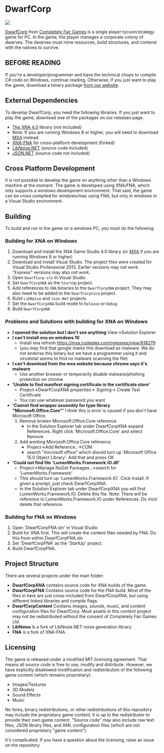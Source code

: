 # DwarfCorp

![](https://github.com/CompletelyFairGames/dwarfcorp/blob/master/DwarfCorp/DwarfCorpContent/Logos/gamelogo.png)

[DwarfCorp](www.dwarfcorp.com) from [Completely Fair Games](www.completelyfairgames.com) is a single player tycoon/strategy game for PC. In the game, the player manages a corporate colony of dwarves. The dwarves must mine resources, build structures, and contend with the natives to survive.

## BEFORE READING
If you're a developer/programmer and have the technical chops to compile C# code on Windows, continue reading. Otherwise, if you just want to play the game, download a binary package [from our website](http://www.dwarfcorp.com/site/download).

## External Dependencies
To develop DwarfCorp, you need the following libraries. If you just want to play the game, download one of the packages on our releases page.

* [The XNA 4.0](https://www.microsoft.com/en-us/download/details.aspx?id=23714) library (not included)
* Note: If you are running Windows 8 or higher, you will need to download [MXA](https://mxa.codeplex.com/) instead.
* [XNA-FNA](https://github.com/FNA-XNA/FNA) for cross-platform development (forked)
* [LibNoise.NET](https://libnoisedotnet.codeplex.com/) (source code included)
* [JSON.NET](https://github.com/JamesNK/Newtonsoft.Json) (source code not included)

## Cross Platform Development
It is not possible to develop the game on anything other than a Windows machine at the moment. The game is developed using XNA/FNA, which only supports a windows development environment. That said, the game can be cross compiled for windows/mac using FNA, but only in windows in a Visual Studio environment.

## Building

To build and run in the game on a windows PC, you must do the following:

### Building for XNA on Windows
1. Download and install the XNA Game Studio 4.0 library (or [MXA](https://mxa.codeplex.com/) if you are running Windows 8 or higher)
2. Download and install Visual Studio. The project files were created for Visual Studio Professional 2013. Earlier versions may not work. "Express" versions may also not work.
3. Open `DwarfCorp.sln` in Visual Studio
4. Set `DwarfCorpXNA` as the `StartUp` project.
5. Add references to `XNA` binaries to the `DwarfCorpXNA` project. They may also need to be added to the `DwarfCorpCore` project. 
6. Build `LibNoise` and `Json.Net` projects
7. Set the `DwarfCorpXNA` build mode to `Release` or `Debug`
8. Build `DwarfCorpXNA`

### Problems and Solutions with building for XNA on Windows
* **I opened the solution but I don't see anything**
    View->Solution Explorer
* **I can't install xna on windows 10**
    * Install xna refresh https://mxa.codeplex.com/releases/view/618279
    * (you may find that google marks this download as malware. We do not endorse this binary but we have a programmer using it and virustotal seems to find no malware scanning the file)
* **I can't download from the mxa website because chrome says it's malware**
    * Use another browser or temporarily disable malware/phishing protection on chrome
* **'Unable to find manifest signing certificate in the certificate store'**
    * Project->DwarfCorpXNA properties-> Signing-> Create Test Certificate 
    * You can use whatever password you want
* **'Cannot find wrapper assembly for type library "Microsoft.Office.Core"'**
    I think this is error is caused if you don't have Microsoft Office.
    1. Remove broken Microsoft.Office.Core reference.
        * In the Solution Explorer tab under DwarfCorpXNA expand References. Right click 'Microsoft.Office.Core' and select Remove
    2. Add working Microsoft.Office.Core reference.
        * Project->Add Reference..->COM 
        * search "microsoft office" which should turn up 'Microsoft Office 15.0 Object Library'. Add that and press OK
* **'Could not find file 'LumenWorks.Framework.IO.dll'**
    * Project->Manage NuGet Packages..->search for 'LumenWorks.Framework'
    * This should turn up 'LumenWorks.Framework.IO'. Click Install. If given a prompt, just check DwarfCorpXNA.
    * In the Solution Explorer tab under DwarfCorpXNA you will find LumenWorks.Framework.IO. Delete this file. Note: There will be reference to LumenWorks.Framework.IO under References. Do /not/ delete that reference.
    

### Building for FNA on Windows
1. Open 'DwarfCorpFNA.sln' in Visual Studio
2. Build for XNA first. This will create the content files needed by FNA. Do this from within DwarfCorpFNA.sln
3. Set 'DwarfCorpFNA' as the 'StartUp' project.
4. Build DwarfCorpFNA.

## Project Structure
There are several projects under the main folder:

* **DwarfCorpXNA** contains source code for XNA builds of the game.
* **DwarfCorpFNA** Contains source code for the FNA build. Most of the files in here are just cross-included from DwarfCorpXNA, but using different linked libraries and compile flags.
* **DwarfCorpContent** Contains images, sounds, music, and content configuration files for DwarfCorp. Most assets in this content project may not be redistributed without the consent of Completely Fair Games Ltd.
* **LibNoise** Is a fork of LibNosie.NET noise generation library.
* **FNA** is a fork of XNA-FNA.

## Licensing
The game is released under a modified MIT licensing agreement. That means all *source code* is free to use, modify and distribute. However, we have explicitly disallowed modification and redistribution of the following game content (which remains proprietary):

* Images/Textures
* 3D Models
* Sound Effects
* Music

No forks, binary redistributions, or other redistributions of this repository may include the proprietary game content. It is up to the redistributor to provide their own game content. "Source code" may also include raw text files, JSON library files, and XML configuration files (which are not considered proprietary "game content").

It's complicated. If you have a question about the licensing, raise an issue on the repository.
